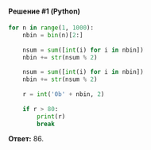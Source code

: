 #### Решение #1 (Python)
```python
for n in range(1, 1000):
    nbin = bin(n)[2:]
    
    nsum = sum([int(i) for i in nbin])
    nbin += str(nsum % 2)
    
    nsum = sum([int(i) for i in nbin])
    nbin += str(nsum % 2)
    
    r = int('0b' + nbin, 2)
    
    if r > 80:
        print(r)
        break
```
**Ответ:** 86.
